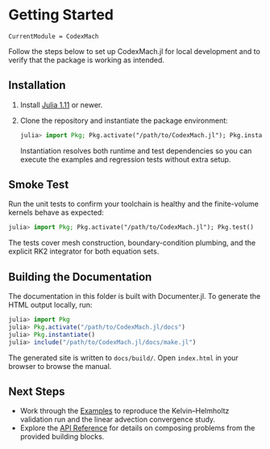 # Getting Started

```@meta
CurrentModule = CodexMach
```

Follow the steps below to set up CodexMach.jl for local development and to verify
that the package is working as intended.

## Installation

1. Install [Julia 1.11](https://julialang.org/downloads/) or newer.
2. Clone the repository and instantiate the package environment:

   ```julia
   julia> import Pkg; Pkg.activate("/path/to/CodexMach.jl"); Pkg.instantiate()
   ```

   Instantiation resolves both runtime and test dependencies so you can execute
   the examples and regression tests without extra setup.

## Smoke Test

Run the unit tests to confirm your toolchain is healthy and the finite-volume
kernels behave as expected:

```julia
julia> import Pkg; Pkg.activate("/path/to/CodexMach.jl"); Pkg.test()
```

The tests cover mesh construction, boundary-condition plumbing, and the explicit
RK2 integrator for both equation sets.

## Building the Documentation

The documentation in this folder is built with Documenter.jl. To generate the
HTML output locally, run:

```julia
julia> import Pkg
julia> Pkg.activate("/path/to/CodexMach.jl/docs")
julia> Pkg.instantiate()
julia> include("/path/to/CodexMach.jl/docs/make.jl")
```

The generated site is written to `docs/build/`. Open `index.html` in your
browser to browse the manual.

## Next Steps

- Work through the [Examples](examples.md) to reproduce the Kelvin–Helmholtz
  validation run and the linear advection convergence study.
- Explore the [API Reference](api.md) for details on composing problems from the
  provided building blocks.
